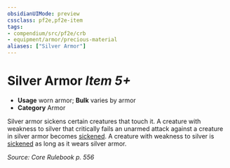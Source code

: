 ```yaml
---
obsidianUIMode: preview
cssclass: pf2e,pf2e-item
tags:
- compendium/src/pf2e/crb
- equipment/armor/precious-material 
aliases: ["Silver Armor"]
---
```

# Silver Armor *Item 5+*  

- **Usage** worn armor; **Bulk** varies by armor
- **Category** Armor

Silver armor sickens certain creatures that touch it. A creature with weakness to silver that critically fails an unarmed attack against a creature in silver armor becomes [sickened](conditions.md#Sickened). A creature with weakness to silver is [sickened](conditions.md#Sickened) as long as it wears silver armor.

*Source: Core Rulebook p. 556*